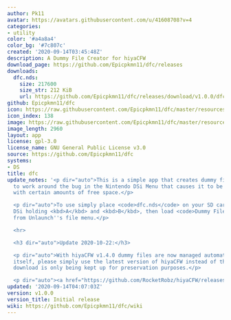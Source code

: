 ```yaml
---
author: Pk11
avatar: https://avatars.githubusercontent.com/u/41608708?v=4
categories:
- utility
color: '#a4a8a4'
color_bg: '#7c807c'
created: '2020-09-14T03:45:48Z'
description: A Dummy File Creator for hiyaCFW
download_page: https://github.com/Epicpkmn11/dfc/releases
downloads:
  dfc.nds:
    size: 217600
    size_str: 212 KiB
    url: https://github.com/Epicpkmn11/dfc/releases/download/v1.0.0/dfc.nds
github: Epicpkmn11/dfc
icon: https://raw.githubusercontent.com/Epicpkmn11/dfc/master/resources/icon.png
icon_index: 138
image: https://raw.githubusercontent.com/Epicpkmn11/dfc/master/resources/banner.png
image_length: 2960
layout: app
license: gpl-3.0
license_name: GNU General Public License v3.0
source: https://github.com/Epicpkmn11/dfc
systems:
- DS
title: dfc
update_notes: '<p dir="auto">This is a simple app that creates dummy files for hiyaCFW
  to work around the bug in the Nintendo DSi Menu that causes it to be unable to load
  with certain amounts of free space.</p>

  <p dir="auto">To use simply place <code>dfc.nds</code> on your SD card, boot your
  DSi holding <kbd>A</kbd> and <kbd>B</kbd>, then load <code>Dummy File Creator</code>
  from Unlaunch''s file menu.</p>

  <hr>

  <h3 dir="auto">Update 2020-10-22:</h3>

  <p dir="auto">With hiyaCFW v1.4.0 dummy files are now managed automatically by hiyaCFW
  itself, please simply use the latest version of hiyaCFW instead of this tool. This
  download is only being kept up for preservation purposes.</p>

  <p dir="auto"><a href="https://github.com/RocketRobz/hiyaCFW/releases">https://github.com/RocketRobz/hiyaCFW/releases</a></p>'
updated: '2020-09-14T04:07:03Z'
version: v1.0.0
version_title: Initial release
wiki: https://github.com/Epicpkmn11/dfc/wiki
---
```

